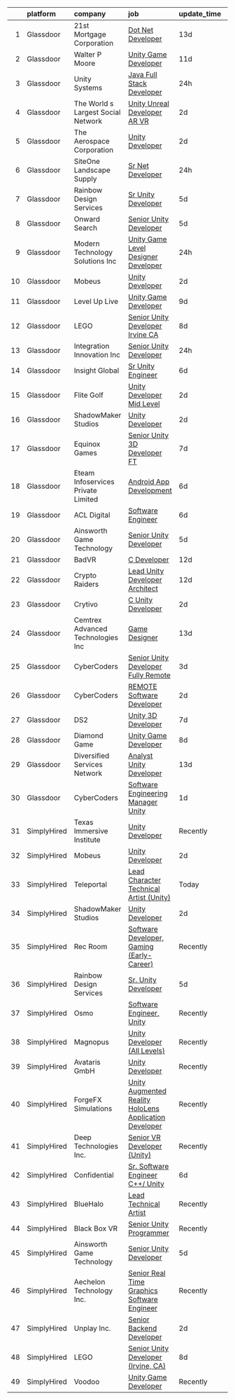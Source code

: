 

|    | platform    | company                            | job                                                                                                                                                                                                                                                                                                                                                                                                                                                                                                                                                                                                                                                                                                                                                                                                                                                                                                                                                                                                                                                                                                                                                                                                                                                                                                                                                                                                | update_time   | location            |
|---:|:------------|:-----------------------------------|:---------------------------------------------------------------------------------------------------------------------------------------------------------------------------------------------------------------------------------------------------------------------------------------------------------------------------------------------------------------------------------------------------------------------------------------------------------------------------------------------------------------------------------------------------------------------------------------------------------------------------------------------------------------------------------------------------------------------------------------------------------------------------------------------------------------------------------------------------------------------------------------------------------------------------------------------------------------------------------------------------------------------------------------------------------------------------------------------------------------------------------------------------------------------------------------------------------------------------------------------------------------------------------------------------------------------------------------------------------------------------------------------------|:--------------|:--------------------|
|  1 | Glassdoor   | 21st Mortgage Corporation          | [Dot Net Developer](https://www.glassdoor.com/partner/jobListing.htm?pos=103&ao=1110586&s=58&guid=000001821f883473925cbfb822af67cb&src=GD_JOB_AD&t=SR&vt=w&cs=1_7d7fd054&cb=1658386396639&jobListingId=1007990508969&cpc=8EBC6093F3E034FB&jrtk=3-0-1g8fogd5vkhoi801-1g8fogd6fjiji800-8a830705b06b381e--6NYlbfkN0BeAyavutZxRR7ChPbyVYCIOKJX9CUQksOACpGPzjAT8NFrx-wLRtB8cHbO_Z05eeN-ec5Qr0zoARbmGulbnJfT-tQ7mZ_Crun4kihfGMB0SAkv55ej3GEmwoceb5zNJUUrZ102Nic3xKjbl7XfDXj_49WS4x8AbQYFPMDiUCKuONfOLIYZFizOiKK6aLzvrWUQjfaT0JZiKWWvsPI3v6djYUrxq6y2vzwyzu0iteTb7oJcTjzmRyy2m0xoTT1_RQfMlf4Mpx7mnfdyEQ7cJFkEgpgb4SZHJe89GEwwFt2qoqNAsk3eTwhecpCnWQxosIZXLwNl2618-CV6U04iLknLY7TfMpHBvzHD3gttvqYimaEPJDb3aNu_CydAriIIpozHac5QB5BMj3VUN7rFCrmyo3XQUOJmGAKTDMVXi4GMW7b44WNlKd_0vp9ttR3pmv4r7UoK5-y8_Dor4q2tx3_BBxUfY8KTbo6ohlk0KYKY82RsQNkt-CbfxFHAeZjaSLo%3D)                                                                                                                                                                                                                                                                                                                                                                                                                                                                                                                                              | 13d           | Knoxville, TN       |
|  2 | Glassdoor   | Walter P Moore                     | [Unity Game Developer](https://www.glassdoor.com/partner/jobListing.htm?pos=119&ao=1136043&s=58&guid=000001821f883473925cbfb822af67cb&src=GD_JOB_AD&t=SR&vt=w&cs=1_c5167284&cb=1658386396642&jobListingId=1007994178150&jrtk=3-0-1g8fogd5vkhoi801-1g8fogd6fjiji800-a406b2601580dbc4-)                                                                                                                                                                                                                                                                                                                                                                                                                                                                                                                                                                                                                                                                                                                                                                                                                                                                                                                                                                                                                                                                                                              | 11d           | Houston, TX         |
|  3 | Glassdoor   | Unity Systems                      | [Java Full Stack Developer](https://www.glassdoor.com/partner/jobListing.htm?pos=127&ao=1136043&s=58&guid=000001821f883473925cbfb822af67cb&src=GD_JOB_AD&t=SR&vt=w&ea=1&cs=1_b9a3df7f&cb=1658386396643&jobListingId=1008017166354&jrtk=3-0-1g8fogd5vkhoi801-1g8fogd6fjiji800-a316c34289141635-)                                                                                                                                                                                                                                                                                                                                                                                                                                                                                                                                                                                                                                                                                                                                                                                                                                                                                                                                                                                                                                                                                                    | 24h           | Remote              |
|  4 | Glassdoor   | The World s Largest Social Network | [Unity Unreal Developer  AR VR ](https://www.glassdoor.com/partner/jobListing.htm?pos=108&ao=1110586&s=58&guid=000001821f883473925cbfb822af67cb&src=GD_JOB_AD&t=SR&vt=w&ea=1&cs=1_9f37ee78&cb=1658386396641&jobListingId=1008012651983&cpc=E773D000C9BC26FA&jrtk=3-0-1g8fogd5vkhoi801-1g8fogd6fjiji800-6a9687f16436b173--6NYlbfkN0DSgjPPcnEdvoK3uuxfISLALE6pB1FR7YSHOr_tSg5_QGIhoz_2VqUepdcKLBLI_zRvkDZhvtF_k8miCmwKmbQ_d86ghCkWK5Iyn9zY4XJYRa_cJlbg1rLK4zZUQXMOjDscXw6-RhjxJQyns7_2qNLXsUWksOCT123nD7wpF_Hivl8vz11EM2MFDuA_5L-Kcn1Gdp5SEMZz2u1h85dSamldSdKpXMGjy71uQgUUJ-PnGzLFiUobCCyhuQPgojEVRdNbNNR9lt7mPWROnzJW7_59p2RMkn1cxn7urhTISZiHEgTIoUeZWe9Memg0lUIwTAcchQJISisRK0ZqJCwcgCgJVK9Y2y5x8mVdHhSiBz7nO4qhSERP9Pv5fZMyYiDHmjYT9mhUMcE1bUq0epvmRtFyUXXU9IXMx9Nz0DvVEf_1XbYwDDNiZowYy_Uez3dGXGj4L1Oxa2jDjt8mb240kXeORw-2eWZeIbJZ0xNwjGYH4QvcZUup1OuyiwMzjnkfsR9HQ9KD9a2VN5_F0Dr2TpdwOalHSvQuo2Levy1Hh-b3Sk1MnnAJtZc2geUqnsUbm-npYdVgMQlyl_QEaF_V6MOk)                                                                                                                                                                                                                                                                                                                                                                                                                                          | 2d            | Sausalito, CA       |
|  5 | Glassdoor   | The Aerospace Corporation          | [Unity Developer](https://www.glassdoor.com/partner/jobListing.htm?pos=120&ao=1136043&s=58&guid=000001821f883473925cbfb822af67cb&src=GD_JOB_AD&t=SR&vt=w&cs=1_d84099c3&cb=1658386396642&jobListingId=1008012132764&jrtk=3-0-1g8fogd5vkhoi801-1g8fogd6fjiji800-fef2804917813571-)                                                                                                                                                                                                                                                                                                                                                                                                                                                                                                                                                                                                                                                                                                                                                                                                                                                                                                                                                                                                                                                                                                                   | 2d            | El Segundo, CA      |
|  6 | Glassdoor   | SiteOne Landscape Supply           | [Sr  Net Developer](https://www.glassdoor.com/partner/jobListing.htm?pos=112&ao=1110586&s=58&guid=000001821f883473925cbfb822af67cb&src=GD_JOB_AD&t=SR&vt=w&cs=1_24103c5a&cb=1658386396641&jobListingId=1008018293202&cpc=AC285F3A3ECA6BB0&jrtk=3-0-1g8fogd5vkhoi801-1g8fogd6fjiji800-fcc33e705efec28e--6NYlbfkN0BVsixFmlULvrVjrGCDWzEhmv5gBx-GdJJMNrok3jEs-2GpYzHNuS9AlqbVNZYyjALesSuw0uS7Fjr4vmd_0rK20igKMM2wv1N8rCRW9IxxtTGIesTMf7NIRXijbtLBdJ5EjmgkVUiVKqU0ZjPonIn_ZIDusuXV10P68RC2Abvy-qaAF0Pja3jDtG_w-qeJrkjTqOdxppDl0hGiY6adUDC8qSlo-F_weU2BHnn_Jt5dbJn7Urf3nreS7IXt9AmS1HT9KJkEaOrepbgInh2P55tqY-fV7ffYJKfVX_zfGFDPvmWBBDLbU2Jc_k__YoeWBHyU14Ef8ApcRg4N2bwJd1Zh6oh9vCf1q1GrtCa0RVdDwyn8ED3v460uZ_-kCFQ1x9wjRT2SzbujNzNCHXOzViZGSzoc9g-TUmaUjUnCoY0IelkfaX0TXjF6Mx9bPl3FJz9Ri4I5Q5-r5xZ6tZn1ybLlUBdOsb-JkaBpyDE8ccRO9JoNaThOu_VB7sVJjLEUN2e-51eTI41a_HSg-PnjPoJe-zlTUvGK0_ZGU3r3rkJYjSNBbZf2vBILuLcHdaVk0Grean0qhOhCUM-m6lIkJ1vm8ySSzvpJfvB3s9enINTF2zTUqj8RHLJ7lgC7WWGfUqBBrCVsd6YWcQpxd4sJ-YRDvFlEQTUCrmGHPZu2EgDyApk6yqcJLexQXdJdkTodo6-QTrLRL6tpQ4ut9df4XZhP)                                                                                                                                                                                                                                                                                                                            | 24h           | Roswell, GA         |
|  7 | Glassdoor   | Rainbow Design Services            | [Sr  Unity Developer](https://www.glassdoor.com/partner/jobListing.htm?pos=116&ao=1136043&s=58&guid=000001821f883473925cbfb822af67cb&src=GD_JOB_AD&t=SR&vt=w&ea=1&cs=1_5994aae9&cb=1658386396642&jobListingId=1008007915028&jrtk=3-0-1g8fogd5vkhoi801-1g8fogd6fjiji800-bd6aaf863d3efcb2-)                                                                                                                                                                                                                                                                                                                                                                                                                                                                                                                                                                                                                                                                                                                                                                                                                                                                                                                                                                                                                                                                                                          | 5d            | Remote              |
|  8 | Glassdoor   | Onward Search                      | [Senior Unity Developer](https://www.glassdoor.com/partner/jobListing.htm?pos=104&ao=1110586&s=58&guid=000001821f883473925cbfb822af67cb&src=GD_JOB_AD&t=SR&vt=w&cs=1_8189fcd2&cb=1658386396639&jobListingId=1008009126466&cpc=C90BE282B3FA86B5&jrtk=3-0-1g8fogd5vkhoi801-1g8fogd6fjiji800-a00b5ca1fb24b99d--6NYlbfkN0B7YoEZZ2QAGDyEGGmBPAUWSHc1Mt3sMCn9FehKcWA3w8FH2hNAUDUUK56wYZ9jEGsXCxu_85K9uRy8dOwbEGhZNxipk61hwP0-Sk-yec9ZHp0cveDUNV7Ty3Fe5lxwgZMJjTROxwIX3CoB0-Hqf7feHG1fmuiRwJmHIPpsVazomfKFOWmSwFzXAqATlvYFEf51TM_aI_q424I1B6uETzuVWHkVmdD9k_UbFDHSA14QI4DrM6GKWafi8QTIrqCOJVJ9-mQnqq_bHR11sgdTFKVI_RBAtGk2OTHFJ5b0CMvMBHfkWfMa8Q02yISAI-3i79ZNw2PeiEY9n5ADOLUTpCHAHYU6W871RUs9FqGx449cF_DKif2nYrxPRmbBNKNLEHOG5AWl5OIyNDYypcEFbhgWeCa-xM4Y0_jecHbBS-eIOnztXphFob4U6snn0SMAJCi9tjIxOyD3mw_9aIxmCeNoFO6hQOkKGbSdXX9X9PsC27wITISEm7ysmFIXRtU1yUz0b-MFdrW72zaB-mXf1nuE0asAuLX38D1tq4SYS8I-l4MV7OrvT8reEjl8kuG5l2vcgaG8ql0xp3OumkfwUlGa-2tak_eni4UtJp4jUcfpAONMyhYcvrMOelXF85jbdR29VivcQq2PRYGRE9hhzBKT95YaUJ_ITH10lk6ZsRfVMgK_mMh9DmHhOVzmMgDHDl9gfx12HiL8xMN8ZqmEE2BKtH_FIc1OBdEm0HKWIrbYI9aHslnrcF7P6DVNaJMZ9BHtWfliJrBdAAgjtm7rB1VQAWBK-GSed29mUCnLfrMahJJvxWFpGAibwcmrllBL5kpSB5y6ENj6TglERSIwCnA2-AaXX_ituId9actMPpdjV6MP3BVK8ynOVx2FGCk4OKf5WIofv4gkVnHNu9Kg6SBz75t8CvZ1dv3B55wCfCBvhpQbLyjCQ5zRNy6OFQc-SmKqrxz7NMuCqiLN9Mk6ZD8bwOe0aSb88OQhOZaGWXz8DiZf9mTmGjHn)                       | 5d            | Ontario, CA         |
|  9 | Glassdoor   | Modern Technology Solutions  Inc   | [Unity Game Level Designer  Developer](https://www.glassdoor.com/partner/jobListing.htm?pos=129&ao=1136043&s=58&guid=000001821f883473925cbfb822af67cb&src=GD_JOB_AD&t=SR&vt=w&cs=1_175bd1f3&cb=1658386396645&jobListingId=1008016772572&jrtk=3-0-1g8fogd5vkhoi801-1g8fogd6fjiji800-231d2d3f75b88e20-)                                                                                                                                                                                                                                                                                                                                                                                                                                                                                                                                                                                                                                                                                                                                                                                                                                                                                                                                                                                                                                                                                              | 24h           | Alexandria, VA      |
| 10 | Glassdoor   | Mobeus                             | [Unity Developer](https://www.glassdoor.com/partner/jobListing.htm?pos=118&ao=1136043&s=58&guid=000001821f883473925cbfb822af67cb&src=GD_JOB_AD&t=SR&vt=w&ea=1&cs=1_c72a74a6&cb=1658386396642&jobListingId=1008012455848&jrtk=3-0-1g8fogd5vkhoi801-1g8fogd6fjiji800-8725804754ef9c43-)                                                                                                                                                                                                                                                                                                                                                                                                                                                                                                                                                                                                                                                                                                                                                                                                                                                                                                                                                                                                                                                                                                              | 2d            | United, WV          |
| 11 | Glassdoor   | Level Up Live                      | [Unity Game Developer](https://www.glassdoor.com/partner/jobListing.htm?pos=107&ao=1110586&s=58&guid=000001821f883473925cbfb822af67cb&src=GD_JOB_AD&t=SR&vt=w&ea=1&cs=1_c5055ad7&cb=1658386396640&jobListingId=1007998297243&cpc=D2F1DE17EE1F43B9&jrtk=3-0-1g8fogd5vkhoi801-1g8fogd6fjiji800-25709eaea19f08b4--6NYlbfkN0CvahHJL5dpwIe5nlYo2UZJB8CTXAEl9vJAxrd3EfdRQTsMSQezOrtTMBqU6ULetrn0kWKrj3WMZ_Zw7M8i1tIU5GOLAEookl2DAeI1XSX4CuoccEQp393OXUCbGbTct8FADhPwjvcMG2ENXgxGXjYu53qekhMum-_e2gNGa1zEKheMz6EIdBpvkc-RQwDEgUQdQ_1_go5uC602UIWVPJ-wjzVc9F4nmjcHvyurJY6tmLnA9tMnvzi8t27COdutFABTc2syrhgaqHTaiFQSfLIDZaXvV5kD9m3lSDA2zbDCMO8RV6HI_XWb0vPKFmkFmAe6QxtzhX9GedXczpkyOOoxlWFxtb_uIbfDXmqPnnf01gOHtqzdeR1ok6n_wh78NDH3_nMhU_uEwnUlcq5aXMLuYWneqA5lsSktXkDcvw-jjDE0iZi-wvbZIwapK3SNGBwusiCuu69dZUQTdnVYS40K_KycdNsFc1fKpuULNqE2_lkm5E_NtUx-hnAR9ZZK4p0%3D)                                                                                                                                                                                                                                                                                                                                                                                                                                                                                                                                      | 9d            | Issaquah, WA        |
| 12 | Glassdoor   | LEGO                               | [Senior Unity Developer  Irvine  CA ](https://www.glassdoor.com/partner/jobListing.htm?pos=123&ao=1136043&s=58&guid=000001821f883473925cbfb822af67cb&src=GD_JOB_AD&t=SR&vt=w&cs=1_ef558792&cb=1658386396642&jobListingId=1007999225634&jrtk=3-0-1g8fogd5vkhoi801-1g8fogd6fjiji800-c00448744aef7b79-)                                                                                                                                                                                                                                                                                                                                                                                                                                                                                                                                                                                                                                                                                                                                                                                                                                                                                                                                                                                                                                                                                               | 8d            | Irvine, CA          |
| 13 | Glassdoor   | Integration Innovation  Inc        | [Senior Unity Developer](https://www.glassdoor.com/partner/jobListing.htm?pos=128&ao=1136043&s=58&guid=000001821f883473925cbfb822af67cb&src=GD_JOB_AD&t=SR&vt=w&cs=1_f2e201fe&cb=1658386396643&jobListingId=1008018281153&jrtk=3-0-1g8fogd5vkhoi801-1g8fogd6fjiji800-1f295f41edd821f7-)                                                                                                                                                                                                                                                                                                                                                                                                                                                                                                                                                                                                                                                                                                                                                                                                                                                                                                                                                                                                                                                                                                            | 24h           | Huntsville, AL      |
| 14 | Glassdoor   | Insight Global                     | [Sr  Unity Engineer](https://www.glassdoor.com/partner/jobListing.htm?pos=111&ao=1110586&s=58&guid=000001821f883473925cbfb822af67cb&src=GD_JOB_AD&t=SR&vt=w&ea=1&cs=1_79cc56b2&cb=1658386396641&jobListingId=1008006008863&cpc=BAEB662971763A76&jrtk=3-0-1g8fogd5vkhoi801-1g8fogd6fjiji800-90496938cd1a08c9--6NYlbfkN0BKkHZu3wF05EeDimN_p6sYpKCMArvwa95YdH7UpkaBCgHzxp9Is74qxSOFHe9rjiESEHFG7uHJFBRdHn15XhRg5kVF65MFIbQYQDIM__9-kIGC204QAPDKP7mfL4-pO1NFvpQgZa0IN1pmRfUl2Hg41IEJeJASAqpgnyak1_oHxTgcsSFmlXkO0a-hW9AMRexM5ChP_oK_ynDbdufGhIwRcUTTBgCz4nftNCupSWtgaBJ1LVCIeCi8geXgyQapOQuBi2GRaahResgIsMcWPloyZnYbChucJjzzTDZ4A0I_FHwoTQIE5YmV1ysvYnVD_ZuOaX19-bsoGEHnIP1oT-KlgTaG7SYItaaYgs46hYkOYgWUHQQgouyO3Ff25xqb2AKxvgLIidapgmYDowltzDabqPPK_YdB0Rzpz2dlFS1jKy9xb3ZBB0UnjuC36eD9d8n2UAt_L3yGE7-ysWYMs16k7gZcoF4_gVedOc-jG8aCxQD94w5ej72-5X8PaEW6Bd2wS5j_pFsROA%3D%3D)                                                                                                                                                                                                                                                                                                                                                                                                                                                                                                                          | 6d            | Remote              |
| 15 | Glassdoor   | Flite Golf                         | [Unity Developer   Mid Level](https://www.glassdoor.com/partner/jobListing.htm?pos=105&ao=1110586&s=58&guid=000001821f883473925cbfb822af67cb&src=GD_JOB_AD&t=SR&vt=w&ea=1&cs=1_56471ad2&cb=1658386396640&jobListingId=1008012200941&cpc=8AC01DCC8FF2DC38&jrtk=3-0-1g8fogd5vkhoi801-1g8fogd6fjiji800-2ed91eb2bff1af8a--6NYlbfkN0D_KRozbKJx95I3LRYgbj09bqBDFeyQG4s8tCOB31p2DFF3XWjUbq1KyFIz2p5qTCcJE-tfDGeItgF3YqsHxqmWmv_fe83BmlIU0WgDu5uJxBbYiuDddGZhBDpUzgYV_vmtzXvB08EMIDWI2OXG29cWyCnCkApuGpnUrcgpkVhp-EePomp4q814zikpbXCgdd0UkgV-dNMBHE8Xx83wq75wB3gToxka-g62SDf8to9pDg5fq-mv0cCO1oqVepoJN2jynvFbj25CtcQxPZ65wBA_TYRA3S12x1rQWidcChKnNC0uTvbb41o8hy6FTTccTQSN3YRcD0uP75o28PC2CJxMrvifQ6xO22yv61XzbWrJ_TrNN9ZmOJG0BxF0D0cficbHlBN3a17AQZY8SYeAB0r8jCXhvPbNqQOQ6ePsgg680MvINSimJAfiajpPp6eZfDbYcEW9gSgYyn2_quVGAgUsVAivRHEy2Yw5CaGUfqgKnsaLLysA0EgjI8vrjUliRaMBt10p2meGvg%3D%3D)                                                                                                                                                                                                                                                                                                                                                                                                                                                                                                                 | 2d            | Dallas, TX          |
| 16 | Glassdoor   | ShadowMaker Studios                | [Unity Developer](https://www.glassdoor.com/partner/jobListing.htm?pos=117&ao=1136043&s=58&guid=000001821f883473925cbfb822af67cb&src=GD_JOB_AD&t=SR&vt=w&ea=1&cs=1_17a64f6b&cb=1658386396642&jobListingId=1008012133994&jrtk=3-0-1g8fogd5vkhoi801-1g8fogd6fjiji800-47599d259b71b965-)                                                                                                                                                                                                                                                                                                                                                                                                                                                                                                                                                                                                                                                                                                                                                                                                                                                                                                                                                                                                                                                                                                              | 2d            | Remote              |
| 17 | Glassdoor   | Equinox Games                      | [Senior Unity 3D Developer  FT ](https://www.glassdoor.com/partner/jobListing.htm?pos=121&ao=1136043&s=58&guid=000001821f883473925cbfb822af67cb&src=GD_JOB_AD&t=SR&vt=w&ea=1&cs=1_85d5cf9c&cb=1658386396642&jobListingId=1008003082129&jrtk=3-0-1g8fogd5vkhoi801-1g8fogd6fjiji800-998934cf1a1a27dd-)                                                                                                                                                                                                                                                                                                                                                                                                                                                                                                                                                                                                                                                                                                                                                                                                                                                                                                                                                                                                                                                                                               | 7d            | Remote              |
| 18 | Glassdoor   | Eteam Infoservices Private Limited | [Android App Development](https://www.glassdoor.com/partner/jobListing.htm?pos=114&ao=1110586&s=58&guid=000001821f883473925cbfb822af67cb&src=GD_JOB_AD&t=SR&vt=w&ea=1&cs=1_fa055aac&cb=1658386396642&jobListingId=1008006527467&cpc=8795CF9063CD573D&jrtk=3-0-1g8fogd5vkhoi801-1g8fogd6fjiji800-05383e8359260793--6NYlbfkN0Dh7uhyTJ7ceVX9cxrhRzkf3V-ashF7vV1FDMtoY4ul7WmHnca46Sdb1uL5D_1w7uZpB8dI8SJgJC4hBpvuLOgsCEs6NAswkoJzi_6T96O0upM3K2ddhyUSSrTgyDNjEVnOhIq2tTP5YI3BYfxbIXQvSXy-Kj3858Yj3Vw5OnRDHCeOOHWh-8ot9FkMgaPHiPnor4YPujmNAcva-jO01BhH_wKBShR9jYkpLd-ayvOXXZnyuzPVaIu4UPcMN14LfkwaA9ZrDdku5WDKLteDUr3bHR-TjxW3HrQa838iw9ONcRmH41fObv2jVaU6aMT-O7M4Akc9RNYLS55A2CLLGttnMTTNnnM0L0xU9MKDGO4DQtayRCedc0Mx3bU_z1UbXDftVdnzSQWPU-N9VDsXH_0-ksLt8VuR3eRwdRIw8ICUF6g7siDbmAfEQ3re_6uJF9Mpm3Y3L5tVjMBrIGhIypctsJQQLJEgIUc9flvbpwEBGxbcUe8OU0S-AMI0KximbfsdVGwLWnsEBg%3D%3D)                                                                                                                                                                                                                                                                                                                                                                                                                                                                                                                     | 6d            | San Diego, CA       |
| 19 | Glassdoor   | ACL Digital                        | [Software Engineer](https://www.glassdoor.com/partner/jobListing.htm?pos=110&ao=1110586&s=58&guid=000001821f883473925cbfb822af67cb&src=GD_JOB_AD&t=SR&vt=w&ea=1&cs=1_ba78ef4c&cb=1658386396641&jobListingId=1008006504066&cpc=2CAED5C921A5F994&jrtk=3-0-1g8fogd5vkhoi801-1g8fogd6fjiji800-0e715c5c72a96dce--6NYlbfkN0Aba5oU64R_O9Kj8y6RMdSSFXuPwn88DcWu9IRDlipDHjxHIIFB0atBqVJ04z1yB3_TM3wiBreOqB1UT_fuMUZuFZWDeTse1ISPNdbzmukxmEuhJ-e3BL4lvVlNNrOuLCj9oVNZ2nxbeeqgJoi_wqtfBziHSvLfgEr6AcZalS84NdPxC2agnxBRphB8k5orhzJFBb_IVt1bLOj54rA_NMhXI2hRD2-ZL4WH9mevufjYxMUWFWG6PsVjKDr0amSsoGqkYAE1t0hWOjokAHE1AkPWp85gyDQlyMznAHCLrqgwrgpAW6dvxCVDRzIrk1qQht27XH6XjnEBNAysXkB8um71L9dPyFhRLv_YSlE_GYavq-Lg-Wyhm-DmuWMxIYsGy71EHpvdH5AE1RH9z0cHEaMbpb7OBWCaLJ2BFMw5lD_E4f_BIY-ZHJFehbdcR-A9dEgVj68Uar7cv9U9HieQ9NwJpZM2I0Ha9T_psxRtaisgVFADlIPG63B0MoD8_64eKxc%3D)                                                                                                                                                                                                                                                                                                                                                                                                                                                                                                                                         | 6d            | San Diego, CA       |
| 20 | Glassdoor   | Ainsworth Game Technology          | [Senior Unity Developer](https://www.glassdoor.com/partner/jobListing.htm?pos=101&ao=1110586&s=58&guid=000001821f883473925cbfb822af67cb&src=GD_JOB_AD&t=SR&vt=w&ea=1&cs=1_883955ec&cb=1658386396639&jobListingId=1008008228206&cpc=496C5EE6B32F83EE&jrtk=3-0-1g8fogd5vkhoi801-1g8fogd6fjiji800-e4ab6642d59f7f91--6NYlbfkN0AhTaXticpO8D1EV9nGWUa2G9Nr_0uERllJkF2KKfHsNMFYg--v0VBanTAYEcQaNHQwR18Dfw6iShc1D1XH3VcnNb0vCxMWdjpvVVvQyPGlzEitm2O8TuiK1kuVDO6tg-9XnmONu3huQb9eXEK2DXE667GGr2CQxiHaJNEkjCKWVr49fPl2wUtDbupB2k2Fgub-xJ9dLUjUPrJufZ7UDzD8cUFI8z7yj7V0nw_Ak5MOKUHilV_I8wW6goTfboB7k22_vReTL3CLmo0RV86ADyjwcyX6m8IQ1nFvUrTjzOuVf1SNyKJ13jODIwYUuao5bJ0GqlW1-ktgnCtDXLZwOvn0bzfPxY4MTXTyKTLljZ4SjIkwX9j_CitUuvz1nBHYZrB_BHWlPNZ5tEblX1AvAodfyIqQCYAvSTkUnil1zpeDj8i2yk2itf5axmbi6ye1tLsdMZ4soOSrRwgtbxhvo4Lo0nmCsWYPdoWfmgib4Ut7JYvnWg_jD5LzzRRvaYgHcBd4fVsNq-QXkg%3D%3D)                                                                                                                                                                                                                                                                                                                                                                                                                                                                                                                      | 5d            | Las Vegas, NV       |
| 21 | Glassdoor   | BadVR                              | [C  Developer](https://www.glassdoor.com/partner/jobListing.htm?pos=125&ao=1136043&s=58&guid=000001821f883473925cbfb822af67cb&src=GD_JOB_AD&t=SR&vt=w&ea=1&cs=1_1d273618&cb=1658386396643&jobListingId=1007993870109&jrtk=3-0-1g8fogd5vkhoi801-1g8fogd6fjiji800-32f6b856d5d3b74e-)                                                                                                                                                                                                                                                                                                                                                                                                                                                                                                                                                                                                                                                                                                                                                                                                                                                                                                                                                                                                                                                                                                                 | 12d           | Remote              |
| 22 | Glassdoor   | Crypto Raiders                     | [Lead Unity Developer Architect](https://www.glassdoor.com/partner/jobListing.htm?pos=102&ao=1110586&s=58&guid=000001821f883473925cbfb822af67cb&src=GD_JOB_AD&t=SR&vt=w&ea=1&cs=1_ccdf32d8&cb=1658386396640&jobListingId=1007993173964&cpc=18C664983486888D&jrtk=3-0-1g8fogd5vkhoi801-1g8fogd6fjiji800-52e55413f560bb2e--6NYlbfkN0BBGG9LMNqL16EzDx9S3nKk4b6IwprgSJginr0DZD_oWwIUlrrUOnxWJL8OBr8HYrsBBOsOpSZ9IFeqGV_R7m9uODMUxBbvUYnJRkzdH2yKblnp7tH1hn5kvBUJJbSc22nXvS8yGU3gtYFmDeNPNh1WdFyA4EcVE1CNFZGjVD_SHpUXZqbZZVQd-WCyaSCUsAeLsw2j9SExBdaif5OpeJ_4h96WCA5hQtHyBai3p9xXziK7pVwHMGH8tWpkVFpow3rLrUt0GIDjhvu-bgVDdJ3jWWqHzodasgyx6Wv5Gn3MRfVEh49RkXupshIhlO3KVP94fA3-qQaLvqxgNrn45WwCTlI7vgzhd8qgv-nmGftBnk_HgZNO3sbgOBrf6C09EsxgcFU36sFvexTOl3wwzM9hunAgT5KWockPLxS4jakODJrcAe--fp8gPCdsfy4bmLsEtEmkdcd_-jmIt78EA_FNznSuAa-9-faNncCb8cm1Tl5eTIRCXAZAvPjS__EfCRi1fNWKCZBfcg%3D%3D)                                                                                                                                                                                                                                                                                                                                                                                                                                                                                                              | 12d           | Remote              |
| 23 | Glassdoor   | Crytivo                            | [C  Unity Developer](https://www.glassdoor.com/partner/jobListing.htm?pos=126&ao=1136043&s=58&guid=000001821f883473925cbfb822af67cb&src=GD_JOB_AD&t=SR&vt=w&ea=1&cs=1_a8ae10e4&cb=1658386396643&jobListingId=1008012537164&jrtk=3-0-1g8fogd5vkhoi801-1g8fogd6fjiji800-65537319ab90b10e-)                                                                                                                                                                                                                                                                                                                                                                                                                                                                                                                                                                                                                                                                                                                                                                                                                                                                                                                                                                                                                                                                                                           | 2d            | Dallas, TX          |
| 24 | Glassdoor   | Cemtrex Advanced Technologies Inc  | [Game Designer](https://www.glassdoor.com/partner/jobListing.htm?pos=130&ao=1136043&s=58&guid=000001821f883473925cbfb822af67cb&src=GD_JOB_AD&t=SR&vt=w&ea=1&cs=1_d3776f74&cb=1658386396643&jobListingId=1007990283756&jrtk=3-0-1g8fogd5vkhoi801-1g8fogd6fjiji800-4f61ad2ecd3f926b-)                                                                                                                                                                                                                                                                                                                                                                                                                                                                                                                                                                                                                                                                                                                                                                                                                                                                                                                                                                                                                                                                                                                | 13d           | Remote              |
| 25 | Glassdoor   | CyberCoders                        | [Senior Unity Developer Fully Remote](https://www.glassdoor.com/partner/jobListing.htm?pos=109&ao=1110586&s=58&guid=000001821f883473925cbfb822af67cb&src=GD_JOB_AD&t=SR&vt=w&ea=1&cs=1_8a6bd4d3&cb=1658386396641&jobListingId=1008010210335&cpc=47CFDC01B3F81FAC&jrtk=3-0-1g8fogd5vkhoi801-1g8fogd6fjiji800-72b0f0b56ecf43ea--6NYlbfkN0CpFJQzrgRR8WqXWK1qKKEqALWJw739KlKqr2H-MSI4eoBlI4EFrmor2FYZMP3muM0MAK12PrKEhStWIp_UHDBfDRtwOLRXkBuxDDMNbvkkHRxT-I69N-17Dpa__0Ioz2VDUUjAzmG3F7qbwaEGh5-O0oVWyZwDPUOGgbLLiOQ1h7GlG5uw_iyz-wrewaci1mFQWdzrfuHoxJ10rIp3OFbIY-GIwgOyPpsbQxBHWWFo_QSB7aoTeA_YmSJe5INT0H1fzvwKX_jHnj0oK2JXDQokukkzHmPZ7xnEiUBy_OycNQEZMV8uBZSmACKJcDYmGUS_B9yEGk6mQfTlxC6wBVXQwIwp-ZzRkjFsY3PBG6vgHzcNvRs6wC_Zj-vHiD33xZZo-zpuGcOzctFFyxVN81WlIMlkAkB0jX-Q53xZnqUOTLvt5l9OdyJQ4O32MS4poZRD-j23B1V0YXObILIwRHMyjQauh-NkaoXwrkeOmM3OiNtCHd58DHGbEYaNNMIORE7IlrYon7EhCb5c3PAoyaYc3iypl64DKHVA8YAqSmlKfITgSMYyC5WVWNxzsxvoyvLg3RShwaXUwxzKkx1999qtDqZes0jBBnAvRwpGC7LXru9niq6SK5NBLcIB6rZ4Z3_JPcrh6baV3saH5Y0m315BiialsVWCjFIbwEONKCW5rDZGLAadlJliidIa2rqKZUbDJ6OV9MnuRt3yJxxePcnEgZofPCRNDKsD9gImCy9XEcEWevmRn4nfZ-ofeS7Gak0PUh_ji9GtEmMZd0BGHEFmlJVTtivPsA8qoHLurRn1ibs0VYWClf_kC7qtQ7Q_QBqYWLxmeEvTkt7Fb0rhwtegManCAISJnxSEsu7-1DUucCXOCyQXHPO__tk83v4J2B8F4B5tQxZ6iuSROreIQpiXv0p19byWTmFjgLojE7oCV4-mVEnEqhxpPhyQZ3ph1Ym0-EPRy-wZBYF0aUAE2eNqhk_fOWsUsWooZK_XbNYFpg%3D%3D)         | 3d            | Miami Beach, FL     |
| 26 | Glassdoor   | CyberCoders                        | [REMOTE Software Developer](https://www.glassdoor.com/partner/jobListing.htm?pos=113&ao=1110586&s=58&guid=000001821f883473925cbfb822af67cb&src=GD_JOB_AD&t=SR&vt=w&ea=1&cs=1_3ba6745c&cb=1658386396641&jobListingId=1008012922697&cpc=451933188B21919D&jrtk=3-0-1g8fogd5vkhoi801-1g8fogd6fjiji800-ca5f85c3811eae56--6NYlbfkN0CpFJQzrgRR8WqXWK1qKKEqALWJw739KlKqr2H-MSI4eoBlI4EFrmor2FYZMP3muM0VPgwL63opAbpuUJ_Sg08jANLbbdmWGdDB7HpA2RbnpdbO-_8iY54Zebh4A3906Nkbx72XPOuv-GLKiub4xEXz6MUhgPJjigk6dSpkjR-daqPRDb-P57-8YRnIxs85WLGcjxWsnfD8eGlAnG7nAHKrx7wSVpCVQPqvznm0eULpRr6ZaAFW-mLCNhjIS6CA3aw67aPrlRHWge1sxq1Df72I6sX15EUTPj4nzHh8VPptdf9lrNQK6GP4FI8I4sfO7ItW5Q0oMwNDEPxXI4HmvBQ2GpJIx-oCe5lKz0ZxxQbXqImU2EYbrC2O8QOaN7WFEiURITcejNOnYRbWxmu2eaI6-DQWEwHKxmm9n07EIvaICMEoXVqoTqeZ0zlcm1nBJUlygjXUD9pJevIzffKh2UTvfOcD0naPzFFOGQWsLqmIMfPcZKCTAR8her_2J_ud-7XpZInazk7BzKHXy-YKyGOHP0P7pMq8C0mEZlru9wgtlGWaJOs3QzD3MTTRZANt5sJDytVc0aS0wwPbpYA85RU_0ddXI4oGWPCSu7TcRQ9jt3VzlEMzguVEu2EKIP_RSONfHgEYR6AGVhFDQDUoTDLtgdniorNLhHz1bpq9HkhNBt709kbmKJ0547PVyICPmaG2XCxDae76KIsbHL44mi4R2IHi6LcgqTo8HLeuW6vr1VKvXv7x6OUxjXA4zYYkJgYpM9SJJa-8nVg_xddzcj-Ly_iHAM4MBd5TJgC_jWOF1hvc3-WcDDE7Z_bMdpEe9-CvQm83t0vDHVXlFG50mMbXjn1fiSHauWmCQA6qjaqMRgTb7iJ22SpquZgnOyx7ckFCa7gM2b1WXhdtz9DViG5EuAsI_4xUTeKjW21aIyyvzPOEXzvieALY4XCGN8sEKkjM9AKkPkGuTAweeE0z4fstySpNeIMw0ml86VPVoLQH4IWuiVjruaNvH35F3yIGnUo%3D) | 2d            | Tampa, FL           |
| 27 | Glassdoor   | DS2                                | [Unity 3D Developer](https://www.glassdoor.com/partner/jobListing.htm?pos=106&ao=1110586&s=58&guid=000001821f883473925cbfb822af67cb&src=GD_JOB_AD&t=SR&vt=w&ea=1&cs=1_10612525&cb=1658386396640&jobListingId=1008003789277&cpc=9952A63AB06E78AD&jrtk=3-0-1g8fogd5vkhoi801-1g8fogd6fjiji800-3dc75a4ae4966aae--6NYlbfkN0BKZiTU3MWSf2834NP8-BeeJRmueELpPi8r1E1YtrvsfHIZFXDrlmQ558dKnDmfieoIbn97QAPoRW-TZ4mkqvqP2tqzRnsaUdrNmaIPkW_IKr_b80_HPUsdUYmP5ZWsVs3gTiWr6j4NWSiCx2g7a77tRh7VYoXUMP1SO6_vUSlwwpxN9kSPQ8zkOUvjLEvmMQ9mloMB0WD3s4rgO7W_3r97qO75LnNLYwbu-gbH2mw_ZpIRC9Tw7d6hn5R04Gil04lF_1QRpk6xmJBSgH6sdSRda0dw1VEpPJgmIpEAdwu3hEC7uWJpd_4lFs1tP5NdwBz9SVZv18OqLGlu8WupunJ9cy6vEO-eaiAUrGItZe16tPVCp1-1IL5dUmBjV8skEXqF1Vi3VTVYouL-7ENJeDhue9PMFP3S03VBn-sDVfeh36qyFG7gXmi0mWqYIiawV3AB6q3fhtwWPs2CCaVRrQVUYXsRyp_RSoEE2A_79dLr38UsH8pJpeBhtjXT5XJHiACDK-ZCJVaSRg%3D%3D)                                                                                                                                                                                                                                                                                                                                                                                                                                                                                                                          | 7d            | Niceville, FL       |
| 28 | Glassdoor   | Diamond Game                       | [Unity Game Developer](https://www.glassdoor.com/partner/jobListing.htm?pos=124&ao=1136043&s=58&guid=000001821f883473925cbfb822af67cb&src=GD_JOB_AD&t=SR&vt=w&ea=1&cs=1_bdc53f79&cb=1658386396642&jobListingId=1008000353360&jrtk=3-0-1g8fogd5vkhoi801-1g8fogd6fjiji800-0d414f8dbf91ec3c-)                                                                                                                                                                                                                                                                                                                                                                                                                                                                                                                                                                                                                                                                                                                                                                                                                                                                                                                                                                                                                                                                                                         | 8d            | Omaha, NE           |
| 29 | Glassdoor   | Diversified Services Network       | [Analyst Unity Developer](https://www.glassdoor.com/partner/jobListing.htm?pos=122&ao=1136043&s=58&guid=000001821f883473925cbfb822af67cb&src=GD_JOB_AD&t=SR&vt=w&ea=1&cs=1_b1c5f46b&cb=1658386396642&jobListingId=1007990213546&jrtk=3-0-1g8fogd5vkhoi801-1g8fogd6fjiji800-e47af8b5650f7c77-)                                                                                                                                                                                                                                                                                                                                                                                                                                                                                                                                                                                                                                                                                                                                                                                                                                                                                                                                                                                                                                                                                                      | 13d           | Remote              |
| 30 | Glassdoor   | CyberCoders                        | [Software Engineering Manager   Unity](https://www.glassdoor.com/partner/jobListing.htm?pos=115&ao=1110586&s=58&guid=000001821f883473925cbfb822af67cb&src=GD_JOB_AD&t=SR&vt=w&ea=1&cs=1_95d8388e&cb=1658386396642&jobListingId=1008014537932&cpc=334ABAF5D42DC775&jrtk=3-0-1g8fogd5vkhoi801-1g8fogd6fjiji800-f17d57bf5b86b9a9--6NYlbfkN0CpFJQzrgRR8WqXWK1qKKEqALWJw739KlKqr2H-MSI4eoBlI4EFrmor2FYZMP3muM0EbdS4cIJPNFcdiH_wtwqhT3QJfbdZR4SOPr8vrlrn0fm3p27ORzqiwMxgknpB8FaPwaeZ99IzI96WaL-z70TxJvfP4m8KyUKdg6CIbmh7FMTCue73mTxH-fO5T4y1IKreAmVb0hFaN7j-wasVCOFNQUsYbpt8WW7MFCpYFKwo1r7yJjW6ZoeZtknzqVTbkO7_9YBd7WoTeejbpRRnClNARp7GWeOt4Y29L3JQb2nsnPyVMpVOXbHL5OWeSMa3sM9vKCxl_8SUjcBfJz7AUEOCY13N9xo8pM0KprsSD0q5tTFXKpxj0ltknnZ0dY5md05E64llCFqen728Y8YuoipiHJy-LJVT7jbU_9BDZMyF9Igi7gsUT5AHo-x3-GxQGsXM-7Ss9Iad1QIaLoNQ5kpxyw9ZNs3qpLfbjR_JHxB_99UtVLnF_c0G0rg2bcw6m44XLWowZEUn-LBljFgItAMgkT87w2zPqRBc1K9VtoDVqwAZb3TRN2BUzgN3VlFD9wYLCP6Hr5iPgfNzBPRPucwxlVkzTVdFGPBddsULsj_UMl-o9Qksf3wrS594srymq04XEggZb5uhX_AzzlXAZrogSotOM5cQRfsBaJv3M7F7GRR8xYbWG-7nWZWZNoBiVo_yn_CRJ3IjJYLBC4R4OQIriiZvpGos2zpnUYaBQxKUK0QG8WzZ6pA2r5aMI66381BBGVEhlJtTjePWyOwpi3bC-QsSHNJcSVvomOuaEZqhauQTOQC8URdsaX_9JLwRVcvYWE57fysgcyKFRrEzZT9lkXVPLwPc97p6pA-Ugltmbj80clPIc84ZIf0BYT1IHMTL5M8uXU4rp0ZRPPtc4CcgzK2g1c1BsKVKWD_vXJJYt_Q5uHAhYdYtwRG6Pz4NoaVB2YrepHbvHnKZGMb2fF_PfIW_iODdxQk%3D)                      | 1d            | Austin, TX          |
| 31 | SimplyHired | Texas Immersive Institute          | [Unity Developer](https://www.simplyhired.com/job/xsx4ESwUMkdjW7C0uYGMcHDZ2mGpny2HahBniUJtGFO86Bd48YzTXA?q=unity+developer)                                                                                                                                                                                                                                                                                                                                                                                                                                                                                                                                                                                                                                                                                                                                                                                                                                                                                                                                                                                                                                                                                                                                                                                                                                                                        | Recently      | Remote              |
| 32 | SimplyHired | Mobeus                             | [Unity Developer](https://www.simplyhired.com/job/7J-AAN-M6HqUAnjEmqgHgMtoiKyE6faZcNgI_4b5IThQPkpLSQ4fmg?q=unity+developer)                                                                                                                                                                                                                                                                                                                                                                                                                                                                                                                                                                                                                                                                                                                                                                                                                                                                                                                                                                                                                                                                                                                                                                                                                                                                        | 2d            | United, WV          |
| 33 | SimplyHired | Teleportal                         | [Lead Character Technical Artist (Unity)](https://www.simplyhired.com/job/G5ESdquHVRiydxy1s4muRKGZ9whMxzmrTipcYutHdCbT5gCBbcZYQw?q=unity+developer)                                                                                                                                                                                                                                                                                                                                                                                                                                                                                                                                                                                                                                                                                                                                                                                                                                                                                                                                                                                                                                                                                                                                                                                                                                                | Today         | Remote              |
| 34 | SimplyHired | ShadowMaker Studios                | [Unity Developer](https://www.simplyhired.com/job/h1XxYGBe1kiR3pbG-Av9Jl6y-mi_V0ypoOTxvOFI4IE8vf1ArW6ARQ?q=unity+developer)                                                                                                                                                                                                                                                                                                                                                                                                                                                                                                                                                                                                                                                                                                                                                                                                                                                                                                                                                                                                                                                                                                                                                                                                                                                                        | 2d            | Remote              |
| 35 | SimplyHired | Rec Room                           | [Software Developer, Gaming (Early-Career)](https://www.simplyhired.com/job/IfYQ6UpaeLV0dbnbG1hLD9OZ6v-DwuVJeaQqWgTOCbI4FaiKESu8EA?q=unity+developer)                                                                                                                                                                                                                                                                                                                                                                                                                                                                                                                                                                                                                                                                                                                                                                                                                                                                                                                                                                                                                                                                                                                                                                                                                                              | Recently      | Seattle, WA         |
| 36 | SimplyHired | Rainbow Design Services            | [Sr. Unity Developer](https://www.simplyhired.com/job/o1wX1NNgcf7pGklhzCcZMw6d8G5ioPLHYwFcNSQ_a1CozpzgrEEaBQ?q=unity+developer)                                                                                                                                                                                                                                                                                                                                                                                                                                                                                                                                                                                                                                                                                                                                                                                                                                                                                                                                                                                                                                                                                                                                                                                                                                                                    | 5d            | Remote              |
| 37 | SimplyHired | Osmo                               | [Software Engineer, Unity](https://www.simplyhired.com/job/auDKUHm26DzWUlWmGWOCDv6PnzCHLy1Cm8ELxNOtCddfu46VJAhFpg?q=unity+developer)                                                                                                                                                                                                                                                                                                                                                                                                                                                                                                                                                                                                                                                                                                                                                                                                                                                                                                                                                                                                                                                                                                                                                                                                                                                               | Recently      | Palo Alto, CA       |
| 38 | SimplyHired | Magnopus                           | [Unity Developer (All Levels)](https://www.simplyhired.com/job/vPypX05jFCjXy9ymS1tlMhP8Zpx81wwzBDbU2anSTS_WypcGgAQCYg?q=unity+developer)                                                                                                                                                                                                                                                                                                                                                                                                                                                                                                                                                                                                                                                                                                                                                                                                                                                                                                                                                                                                                                                                                                                                                                                                                                                           | Recently      | Los Angeles, CA     |
| 39 | SimplyHired | Avataris GmbH                      | [Unity Developer](https://www.simplyhired.com/job/i1Dw3b-dk8AIW8BnRiNhaQZXlg7YyJ6TgrqSLbhDgw9ibiiGkKwzmw?q=unity+developer)                                                                                                                                                                                                                                                                                                                                                                                                                                                                                                                                                                                                                                                                                                                                                                                                                                                                                                                                                                                                                                                                                                                                                                                                                                                                        | Recently      | Georgia +1 location |
| 40 | SimplyHired | ForgeFX Simulations                | [Unity Augmented Reality HoloLens Application Developer](https://www.simplyhired.com/job/B57CKuMHiLAowz6F36Bn81d5fjPdIOPLau78tKhABCGYyjNZ7ZKgzw?q=unity+developer)                                                                                                                                                                                                                                                                                                                                                                                                                                                                                                                                                                                                                                                                                                                                                                                                                                                                                                                                                                                                                                                                                                                                                                                                                                 | Recently      | Remote              |
| 41 | SimplyHired | Deep Technologies Inc.             | [Senior VR Developer (Unity)](https://www.simplyhired.com/job/mgVGUyRU0gXCiOIs712WJf_S5ePlzy4Nwf4Ry3gQzyqmMDO2VHDssQ?q=unity+developer)                                                                                                                                                                                                                                                                                                                                                                                                                                                                                                                                                                                                                                                                                                                                                                                                                                                                                                                                                                                                                                                                                                                                                                                                                                                            | Recently      | Remote              |
| 42 | SimplyHired | Confidential                       | [Sr. Software Engineer C++/ Unity](https://www.simplyhired.com/job/punmo_4SdPcOwKzYRFnpAf0c6It8u-1SQ_1R3bAhlKqQrjC42ARMcQ?q=unity+developer)                                                                                                                                                                                                                                                                                                                                                                                                                                                                                                                                                                                                                                                                                                                                                                                                                                                                                                                                                                                                                                                                                                                                                                                                                                                       | 6d            | Jacksonville, FL    |
| 43 | SimplyHired | BlueHalo                           | [Lead Technical Artist](https://www.simplyhired.com/job/Wjuj_8GvrouGkI5GInMTsAVDyDnmD0dXLa8mRnChOYJPWpldqD68RQ?q=unity+developer)                                                                                                                                                                                                                                                                                                                                                                                                                                                                                                                                                                                                                                                                                                                                                                                                                                                                                                                                                                                                                                                                                                                                                                                                                                                                  | Recently      | Rockville, MD       |
| 44 | SimplyHired | Black Box VR                       | [Senior Unity Programmer](https://www.simplyhired.com/job/g_GsM3_k6xq3Jf0sTwCdFxB2eFD7v77yGHIUQZ5kQdYuhBiycg0WBg?q=unity+developer)                                                                                                                                                                                                                                                                                                                                                                                                                                                                                                                                                                                                                                                                                                                                                                                                                                                                                                                                                                                                                                                                                                                                                                                                                                                                | Recently      | Boise, ID           |
| 45 | SimplyHired | Ainsworth Game Technology          | [Senior Unity Developer](https://www.simplyhired.com/job/dN4s3DtAoxMNmKmMjdqhTT7JLzf17NF2NJCjLM7arez5TZt7-9b0KA?q=unity+developer)                                                                                                                                                                                                                                                                                                                                                                                                                                                                                                                                                                                                                                                                                                                                                                                                                                                                                                                                                                                                                                                                                                                                                                                                                                                                 | 5d            | Las Vegas, NV       |
| 46 | SimplyHired | Aechelon Technology Inc.           | [Senior Real Time Graphics Software Engineer](https://www.simplyhired.com/job/rcdIZu0u86YflWDJtkQswNVvTN3B-3L7qF5--HTYfTqZ6vl6sJ-lpA?q=unity+developer)                                                                                                                                                                                                                                                                                                                                                                                                                                                                                                                                                                                                                                                                                                                                                                                                                                                                                                                                                                                                                                                                                                                                                                                                                                            | Recently      | Overland Park, KS   |
| 47 | SimplyHired | Unplay Inc.                        | [Senior Backend Developer](https://www.simplyhired.com/job/vR1YCpdtM-5C4TeKvrIzX3N_IuenXjFn0WQSHEVeML3FZoJQV2yLSg?q=unity+developer)                                                                                                                                                                                                                                                                                                                                                                                                                                                                                                                                                                                                                                                                                                                                                                                                                                                                                                                                                                                                                                                                                                                                                                                                                                                               | 2d            | Remote              |
| 48 | SimplyHired | LEGO                               | [Senior Unity Developer (Irvine, CA)](https://www.simplyhired.com/job/Mxjs-oiJcxiL_geryfIFCRrHtzKhso73b4EIUqy71rSaeFfPxOgxqQ?q=unity+developer)                                                                                                                                                                                                                                                                                                                                                                                                                                                                                                                                                                                                                                                                                                                                                                                                                                                                                                                                                                                                                                                                                                                                                                                                                                                    | 8d            | Irvine, CA          |
| 49 | SimplyHired | Voodoo                             | [Unity Game Developer](https://www.simplyhired.com/job/NLFQkH33HD_35Ds9kXakUpzo0YFJySLM-k9B6PMS8pvyK5pcffPR_g?q=unity+developer)                                                                                                                                                                                                                                                                                                                                                                                                                                                                                                                                                                                                                                                                                                                                                                                                                                                                                                                                                                                                                                                                                                                                                                                                                                                                   | Recently      | Remote              |